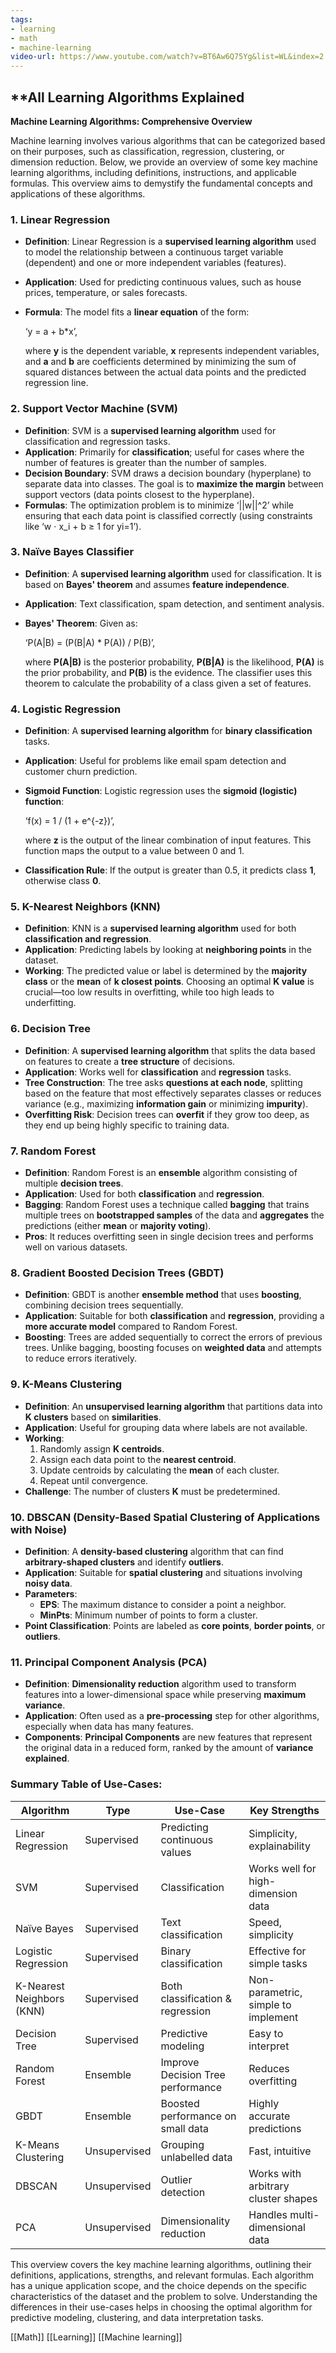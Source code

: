 ```yaml
---
tags:
- learning
- math
- machine-learning
video-url: https://www.youtube.com/watch?v=BT6Aw6Q75Yg&list=WL&index=2
---
```


## **All Learning Algorithms Explained

**Machine Learning Algorithms: Comprehensive Overview**

Machine learning involves various algorithms that can be categorized based on their purposes, such as classification, regression, clustering, or dimension reduction. Below, we provide an overview of some key machine learning algorithms, including definitions, instructions, and applicable formulas. This overview aims to demystify the fundamental concepts and applications of these algorithms.

### 1. **Linear Regression**

- **Definition**: Linear Regression is a **supervised learning algorithm** used to model the relationship between a continuous target variable (dependent) and one or more independent variables (features).
- **Application**: Used for predicting continuous values, such as house prices, temperature, or sales forecasts.
- **Formula**: The model fits a **linear equation** of the form:

  ‘y = a + b*x’,

  where **y** is the dependent variable, **x** represents independent variables, and **a** and **b** are coefficients determined by minimizing the sum of squared distances between the actual data points and the predicted regression line.

### 2. **Support Vector Machine (SVM)**

- **Definition**: SVM is a **supervised learning algorithm** used for classification and regression tasks.
- **Application**: Primarily for **classification**; useful for cases where the number of features is greater than the number of samples.
- **Decision Boundary**: SVM draws a decision boundary (hyperplane) to separate data into classes. The goal is to **maximize the margin** between support vectors (data points closest to the hyperplane).
- **Formulas**: The optimization problem is to minimize ‘||w||^2’ while ensuring that each data point is classified correctly (using constraints like ‘w ⋅ x_i + b ≥ 1 for yi=1’).

### 3. **Naïve Bayes Classifier**

- **Definition**: A **supervised learning algorithm** used for classification. It is based on **Bayes' theorem** and assumes **feature independence**.
- **Application**: Text classification, spam detection, and sentiment analysis.
- **Bayes' Theorem**: Given as:

  ‘P(A|B) = (P(B|A) * P(A)) / P(B)’,

  where **P(A|B)** is the posterior probability, **P(B|A)** is the likelihood, **P(A)** is the prior probability, and **P(B)** is the evidence. The classifier uses this theorem to calculate the probability of a class given a set of features.

### 4. **Logistic Regression**

- **Definition**: A **supervised learning algorithm** for **binary classification** tasks.
- **Application**: Useful for problems like email spam detection and customer churn prediction.
- **Sigmoid Function**: Logistic regression uses the **sigmoid (logistic) function**:

  ‘f(x) = 1 / (1 + e^{-z})’,

  where **z** is the output of the linear combination of input features. This function maps the output to a value between 0 and 1.

- **Classification Rule**: If the output is greater than 0.5, it predicts class **1**, otherwise class **0**.

### 5. **K-Nearest Neighbors (KNN)**

- **Definition**: KNN is a **supervised learning algorithm** used for both **classification and regression**.
- **Application**: Predicting labels by looking at **neighboring points** in the dataset.
- **Working**: The predicted value or label is determined by the **majority class** or the **mean** of **k closest points**. Choosing an optimal **K value** is crucial—too low results in overfitting, while too high leads to underfitting.

### 6. **Decision Tree**

- **Definition**: A **supervised learning algorithm** that splits the data based on features to create a **tree structure** of decisions.
- **Application**: Works well for **classification** and **regression** tasks.
- **Tree Construction**: The tree asks **questions at each node**, splitting based on the feature that most effectively separates classes or reduces variance (e.g., maximizing **information gain** or minimizing **impurity**).
- **Overfitting Risk**: Decision trees can **overfit** if they grow too deep, as they end up being highly specific to training data.

### 7. **Random Forest**

- **Definition**: Random Forest is an **ensemble** algorithm consisting of multiple **decision trees**.
- **Application**: Used for both **classification** and **regression**.
- **Bagging**: Random Forest uses a technique called **bagging** that trains multiple trees on **bootstrapped samples** of the data and **aggregates** the predictions (either **mean** or **majority voting**).
- **Pros**: It reduces overfitting seen in single decision trees and performs well on various datasets.

### 8. **Gradient Boosted Decision Trees (GBDT)**

- **Definition**: GBDT is another **ensemble method** that uses **boosting**, combining decision trees sequentially.
- **Application**: Suitable for both **classification** and **regression**, providing a **more accurate model** compared to Random Forest.
- **Boosting**: Trees are added sequentially to correct the errors of previous trees. Unlike bagging, boosting focuses on **weighted data** and attempts to reduce errors iteratively.

### 9. **K-Means Clustering**

- **Definition**: An **unsupervised learning algorithm** that partitions data into **K clusters** based on **similarities**.
- **Application**: Useful for grouping data where labels are not available.
- **Working**:
  1. Randomly assign **K centroids**.
  2. Assign each data point to the **nearest centroid**.
  3. Update centroids by calculating the **mean** of each cluster.
  4. Repeat until convergence.
- **Challenge**: The number of clusters **K** must be predetermined.

### 10. **DBSCAN (Density-Based Spatial Clustering of Applications with Noise)**

- **Definition**: A **density-based clustering** algorithm that can find **arbitrary-shaped clusters** and identify **outliers**.
- **Application**: Suitable for **spatial clustering** and situations involving **noisy data**.
- **Parameters**:
  - **EPS**: The maximum distance to consider a point a neighbor.
  - **MinPts**: Minimum number of points to form a cluster.
- **Point Classification**: Points are labeled as **core points**, **border points**, or **outliers**.

### 11. **Principal Component Analysis (PCA)**

- **Definition**: **Dimensionality reduction** algorithm used to transform features into a lower-dimensional space while preserving **maximum variance**.
- **Application**: Often used as a **pre-processing** step for other algorithms, especially when data has many features.
- **Components**: **Principal Components** are new features that represent the original data in a reduced form, ranked by the amount of **variance explained**.

### Summary Table of Use-Cases:

| Algorithm                 | Type               | Use-Case                           | Key Strengths                     |
|---------------------------|--------------------|------------------------------------|-----------------------------------|
| Linear Regression         | Supervised         | Predicting continuous values       | Simplicity, explainability        |
| SVM                       | Supervised         | Classification                     | Works well for high-dimension data|
| Naïve Bayes              | Supervised         | Text classification                | Speed, simplicity                 |
| Logistic Regression       | Supervised         | Binary classification              | Effective for simple tasks        |
| K-Nearest Neighbors (KNN) | Supervised         | Both classification & regression   | Non-parametric, simple to implement|
| Decision Tree             | Supervised         | Predictive modeling                | Easy to interpret                 |
| Random Forest             | Ensemble           | Improve Decision Tree performance  | Reduces overfitting               |
| GBDT                      | Ensemble           | Boosted performance on small data  | Highly accurate predictions       |
| K-Means Clustering        | Unsupervised       | Grouping unlabelled data           | Fast, intuitive                   |
| DBSCAN                    | Unsupervised       | Outlier detection                  | Works with arbitrary cluster shapes|
| PCA                       | Unsupervised       | Dimensionality reduction           | Handles multi-dimensional data    |

This overview covers the key machine learning algorithms, outlining their definitions, applications, strengths, and relevant formulas. Each algorithm has a unique application scope, and the choice depends on the specific characteristics of the dataset and the problem to solve. Understanding the differences in their use-cases helps in choosing the optimal algorithm for predictive modeling, clustering, and data interpretation tasks.

[[Math]]  [[Learning]]  [[Machine learning]]